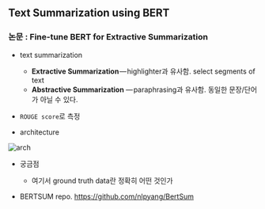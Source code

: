 ## Text Summarization using BERT
### 논문 : Fine-tune BERT for Extractive Summarization

- text summarization
  - **Extractive Summarization** — highlighter과 유사함. select segments of text 
  - **Abstractive Summarization** — paraphrasing과 유사함. 동일한 문장/단어가 아닐 수 있다.
  
- `ROUGE score`로 측정


- architecture

![arch](https://miro.medium.com/max/1230/1*Qe4jNewMZvnNQzchVIAesA.png)

- 궁금점
  - 여기서 ground truth data란 정확히 어떤 것인가
  
- BERTSUM repo. https://github.com/nlpyang/BertSum
